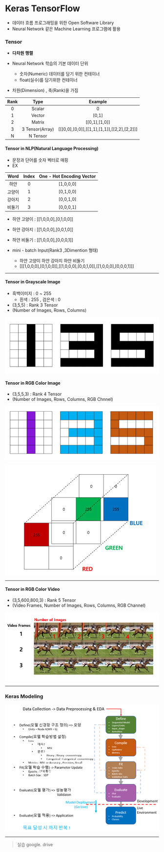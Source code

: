 # Keras TensorFlow

* 데이터 흐름 프로그래밍을 위한 Open Software Library
* Neural Network 같은 Machine Learning 프로그램에 활용

### Tensor

* **다차원 행렬**
* Neural Network 학습의 기본 데이터 단위
  * 숫자(Numeric) 데이터를 담기 위한 컨테이너
  * float(실수)를 담기위한 컨테이너

* 차원(Dimension) , 축(Rank)을 가짐

| Rank |      Type       |                   Example                   |
| :--: | :-------------: | :-----------------------------------------: |
|  0   |     Scalar      |                      0                      |
|  1   |     Vector      |                    [0,1]                    |
|  2   |     Matrix      |                [[0,1],[1,0]]                |
|  3   | 3 Tensor(Array) | [[[0,0],[0,0]],[[1,1],[1,1]],[[2,2],[2,2]]] |
|  N   |    N Tensor     |                                             |



#### Tensor in NLP(Natural Language Processing)

* 문장과 단어를 숫자 벡터로 매핑
* EX

|  Word  | Index | One - Hot Encoding Vector |
| :----: | :---: | :-----------------------: |
|  하얀  |   0   |         [1,0,0,0]         |
| 고양이 |   1   |         [0,1,0,0]         |
| 강아지 |   2   |         [0,0,1,0]         |
| 비둘기 |   3   |         [0,0,0,1]         |

* 하얀 고양이 : [[1,0,0,0],[0,1,0,0]]
* 하얀 강아지 : [[1,0,0,0],[0,0,1,0]]
* 하얀 비둘기 : [[1,0,0,0],[0,0,0,1]]

* mini - batch Input(Rank3 ,3Dimention 형태)
  * 하얀 고양이  하얀 강아지  하얀 비둘기
  * [[[1,0,0,0],[0,1,0,0]],[[1,0,0,0],[0,0,1,0]],[[1,0,0,0],[0,0,0,1]]]

---

#### Tensor in Grayscale Image

* 흑백이미지 : 0 ~ 255
  * 흰색 : 255 , 검은색 : 0
* (3,5,5) : Rank 3 Tensor
* (Number of Images, Rows, Columns)

![](https://github.com/soowoong0329/TIL/blob/master/img/DL/grayimg.PNG?raw=true)

#### Tensor in RGB Color Image

* (3,5,5,3) : Rank 4 Tensor
* (Number of Images, Rows, Columns, RGB Chnnel)

![](https://github.com/soowoong0329/TIL/blob/master/img/DL/rgbimg.PNG?raw=true)

![](https://github.com/soowoong0329/TIL/blob/master/img/DL/rgb3d.PNG?raw=true)

---

#### Tensor in RGB Color Video

* (3,5,600,800,3) : Rank 5 Tensor
* (Video Frames, Number of Images, Rows, Columns, RGB Channel)

![](https://github.com/soowoong0329/TIL/blob/master/img/DL/video.PNG?raw=true)

---

### Keras Modeling

![](https://github.com/soowoong0329/TIL/blob/master/img/modelingkeras.PNG?raw=true)



---

> 실습 google. drive

